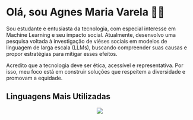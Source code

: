 # Olá, sou Agnes Maria Varela 👩‍💻

Sou estudante e entusiasta da tecnologia, com especial interesse em Machine Learning e seu impacto social. Atualmente, desenvolvo uma pesquisa voltada à investigação de viéses sociais em modelos de linguagem de larga escala (LLMs), buscando compreender suas causas e propor estratégias para mitigar esses efeitos.

Acredito que a tecnologia deve ser ética, acessível e representativa. Por isso, meu foco está em construir soluções que respeitem a diversidade e promovam a equidade.

## Linguagens Mais Utilizadas
<p align="center">
  <img src="https://github-readme-stats.vercel.app/api/top-langs/?username=agnesmva&layout=compact&hide=html,css" />
</p>
